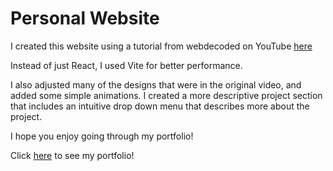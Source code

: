 # Personal Website
I created this website using a tutorial from webdecoded on YouTube [here](https://youtu.be/hYv6BM2fWd8?si=5vJdt662L2fAPW-f)

Instead of just React, I used Vite for better performance.

I also adjusted many of the designs that were in the original video, and added some simple animations. I created a more descriptive project section that includes an intuitive drop down menu that describes more about the project.

I hope you enjoy going through my portfolio!

Click [here](http://alexisbl14.github.io/personal-portfolio) to see my portfolio!
